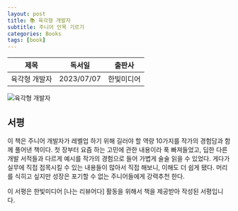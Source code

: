 ```yaml
---
layout: post
title: 📚 육각형 개발자
subtitle: 주니어 안목 기르기
categories: Books
tags: [book]
---
```


|      제목       |   독서일   |  출판사  |
| :-------------: | :--------: | :------: |
| 육각형 개발자 | 2023/07/07 | 한빛미디어 |

![육각형 개발자](/assets/images/posts/hexagon_developer.jpeg)

## 서평

이 책은 주니어 개발자가 레벨업 하기 위해 길러야 할 역량 10가지를 작가의 경험담과 함께 풀어낸 책이다.
첫 장부터 요즘 하는 고민에 관한 내용이라 푹 빠져들었고, 딥한 다른 개발 서적들과 다르게 예시를 작가의 경험으로 들어 가볍게 술술 읽을 수 있었다.
게다가 실무에 직접 접목시킬 수 있는 내용들이 많아서 직접 해보니, 이해도 더 쉽게 됐다. 머리를 식히고 싶지만 성장은 포기할 수 없는 주니어들에게 강력추천 한다.

이 서평은 한빛미디어 [나는 리뷰어다] 활동을 위해서 책을 제공받아 작성된 서평입니다.
